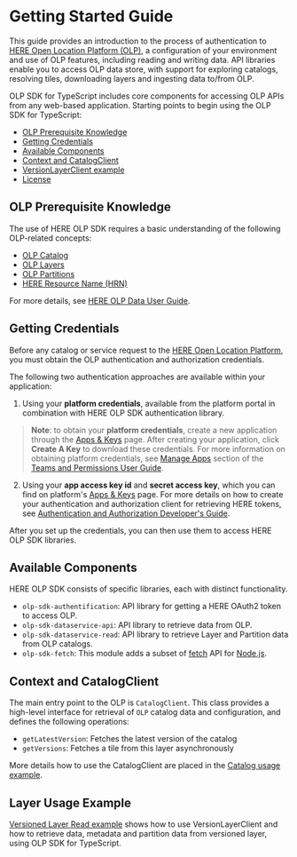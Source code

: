 # Getting Started Guide

This guide provides an introduction to the process of authentication to [HERE Open Location Platform (OLP)](https://platform.here.com), a configuration of your environment and use of OLP features, including reading and writing data. API libraries enable you to access OLP data store, with support for exploring catalogs, resolving tiles, downloading layers and ingesting data to/from OLP.

OLP SDK for TypeScript includes core components for accessing OLP APIs from any web-based application. Starting points to begin using the OLP SDK for TypeScript:

- [OLP Prerequisite Knowledge](#prerequisite)
- [Getting Credentials](#credentials)
- [Available Components](#components)
- [Context and CatalogClient](#context-catalog)
- [VersionLayerClient example](#examples)
- [License](#license)

## <a name="prerequisite"></a> OLP Prerequisite Knowledge

The use of HERE OLP SDK requires a basic understanding of the following OLP-related concepts:

- [OLP Catalog](https://developer.here.com/olp/documentation/data-user-guide/shared_content/topics/olp/concepts/catalogs.html)
- [OLP Layers](https://developer.here.com/olp/documentation/data-user-guide/shared_content/topics/olp/concepts/layers.html)
- [OLP Partitions](https://developer.here.com/olp/documentation/data-user-guide/shared_content/topics/olp/concepts/partitions.html)
- [HERE Resource Name (HRN)](https://developer.here.com/olp/documentation/data-user-guide/shared_content/topics/olp/concepts/hrn.html)

For more details, see [HERE OLP Data User Guide](https://developer.here.com/olp/documentation/data-user-guide/index.html).

## <a name="credentials"></a> Getting Credentials

Before any catalog or service request to the [HERE Open Location Platform](https://platform.here.com), you must obtain the OLP authentication and authorization credentials.

The following two authentication approaches are available within your application:

1. Using your **platform credentials**, available from the platform portal in combination with HERE OLP SDK authentication library.

> **Note**: to obtain your **platform credentials**, create a new application through the [Apps & Keys](https://platform.here.com/profile/apps-and-keys) page. After creating your application, click **Create A Key** to download these credentials. For more information on obtaining platform credentials, see [Manage Apps](https://developer.here.com/olp/documentation/access-control/user-guide/topics/manage-apps.html) section of the [Teams and Permissions User Guide](https://developer.here.com/olp/documentation/access-control/user-guide/index.html).

2. Using your **app access key id** and **secret access key**, which you can find on platform's [Apps & Keys](https://platform.here.com/profile/apps-and-keys) page. For more details on how to create your authentication and authorization client for retrieving HERE tokens, see [Authentication and Authorization Developer's Guide](https://developer.here.com/olp/documentation/access_control/topics/introduction.html).

After you set up the credentials, you can then use them to access HERE OLP SDK libraries.

## <a name="components"></a> Available Components

HERE OLP SDK consists of specific libraries, each with distinct functionality.

- `olp-sdk-authentification`: API library for getting a HERE OAuth2 token to access OLP.
- `olp-sdk-dataservice-api`: API library to retrieve data from OLP.
- `olp-sdk-dataservice-read`: API library to retrieve Layer and Partition data from OLP catalogs.
- `olp-sdk-fetch`: This module adds a subset of [fetch](https://fetch.spec.whatwg.org/) API for [Node.js](https://nodejs.org/).

## <a name="context-catalog"></a> Context and CatalogClient

The main entry point to the OLP is `CatalogClient`. This class provides a high-level interface for retrieval of `OLP` catalog data and configuration, and defines the following operations:

- `getLatestVersion`: Fetches the latest version of the catalog
- `getVersions`: Fetches a tile from this layer asynchronously

More details how to use the CatalogClient are placed in the [Catalog usage example](./examples/nodejs-examples.md).

## <a name="examples"></a> Layer Usage Example

[Versioned Layer Read example](./examples/nodejs-read-versioned-layer.md) shows how to use VersionLayerClient and how to retrieve data, metadata and partition data from versioned layer, using OLP SDK for TypeScript.